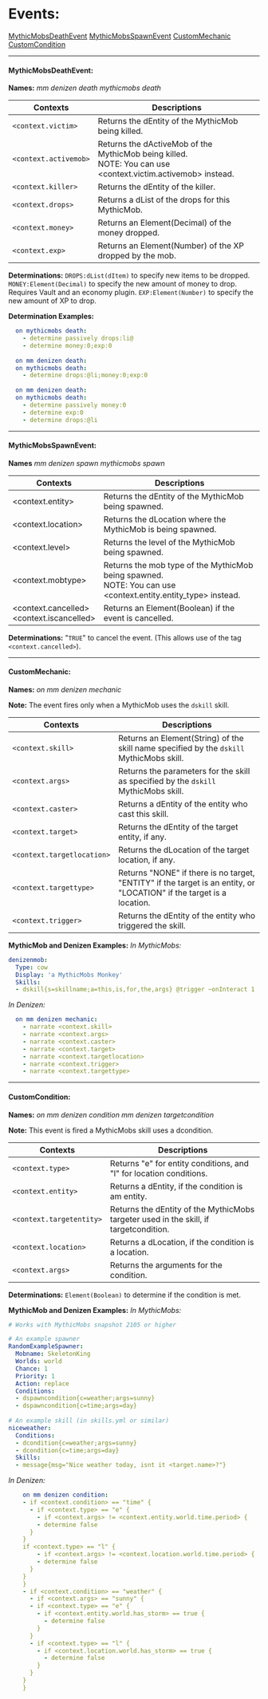 # Events:
[MythicMobsDeathEvent](#mythicmobsdeathevent)
[MythicMobsSpawnEvent](#mythicmobsspawnevent)
[CustomMechanic](#custommechanic)
[CustomCondition](#customcondition)

----
#### MythicMobsDeathEvent:
**Names:**
*mm denizen death*
*mythicmobs death*

|Contexts|Descriptions|
|--|--|
|`<context.victim>`|Returns the dEntity of the MythicMob being killed.|
|`<context.activemob>`|Returns the dActiveMob of the MythicMob being killed.<br>NOTE: You can use <context.victim.activemob> instead.|
|`<context.killer>`|Returns the dEntity of the killer.|
|`<context.drops>`|Returns a dList of the drops for this MythicMob.|
|`<context.money>`|Returns an Element(Decimal) of the money dropped.|
|`<context.exp>`|Returns an Element(Number) of the XP dropped by the mob.|

**Determinations:**
`DROPS:dList(dItem)` to specify new items to be dropped.
`MONEY:Element(Decimal)` to specify the new amount of money to drop. Requires Vault and an economy plugin.
`EXP:Element(Number)` to specify the new amount of XP to drop.

**Determination Examples:**
```yaml
  on mythicmobs death:
    - determine passively drops:li@
    - determine money:0;exp:0
    
  on mm denizen death:
  on mythicmobs death:
    - determine drops:@li;money:0;exp:0
    
  on mm denizen death:
  on mythicmobs death:
    - determine passively money:0
    - determine exp:0
    - determine drops:@li
```
----
#### MythicMobsSpawnEvent:
**Names**
*mm denizen spawn*
*mythicmobs spawn*

|Contexts|Descriptions|
|--|--|
|<context.entity>|Returns the dEntity of the MythicMob being spawned.|
|<context.location>|Returns the dLocation where the MythicMob is being spawned.|
|<context.level>|Returns the level of the MythicMob being spawned.|
|<context.mobtype>|Returns the mob type of the MythicMob being spawned.<br>NOTE: You can use <context.entity.entity_type> instead.|
|<context.cancelled><br><context.iscancelled>|Returns an Element(Boolean) if the event is cancelled.|

**Determinations:**
"`TRUE`" to cancel the event. (This allows use of the tag `<context.cancelled>`).

----
#### CustomMechanic:
**Names:**
*on mm denizen mechanic*

**Note:**
The event fires only when a MythicMob uses the `dskill` skill.

|Contexts|Descriptions|
|---|---|
|`<context.skill>`|Returns an Element(String) of the skill name specified by the `dskill` MythicMobs skill.|
|`<context.args>`|Returns the parameters for the skill as specified by the `dskill` MythicMobs skill.|
|`<context.caster>`|Returns a dEntity of the entity who cast this skill.|
|`<context.target>`|Returns the dEntity of the target entity, if any.|
|`<context.targetlocation>`|Returns the dLocation of the target location, if any.|
|`<context.targettype>`|Returns "NONE" if there is no target, "ENTITY" if the target is an entity, or "LOCATION" if the target is a location.|
|`<context.trigger>`|Returns the dEntity of the entity who triggered the skill.|

**MythicMob and Denizen Examples:**
*In MythicMobs:*
```yaml
denizenmob:
  Type: cow
  Display: 'a MythicMobs Monkey'
  Skills:
  - dskill{s=skillname;a=this,is,for,the,args} @trigger ~onInteract 1
```
*In Denizen:*
```yaml
  on mm denizen mechanic:
    - narrate <context.skill>
    - narrate <context.args>
    - narrate <context.caster>
    - narrate <context.target>
    - narrate <context.targetlocation>
    - narrate <context.trigger>
    - narrate <context.targettype>
```

----
#### CustomCondition:
**Names:**
*on mm denizen condition*
*mm denizen targetcondition*

**Note:**
This event is fired a MythicMobs skill uses a dcondition.

|Contexts|Descriptions|
|---|---|
|`<context.type>`|Returns "e" for entity conditions, and "l" for location conditions.|
|`<context.entity>`|Returns a dEntity, if the condition is am entity.|
|`<context.targetentity>`|Returns the dEntity of the MythicMobs targeter used in the skill, if targetcondition.|
|`<context.location>`|Returns a dLocation, if the condition is a location.|
|`<context.args>`|Returns the arguments for the condition.|

**Determinations:**
`Element(Boolean)` to determine if the condition is met.

**MythicMob and Denizen Examples:**
*In MythicMobs:*
```yaml
# Works with MythicMobs snapshot 2105 or higher

# An example spawner
RandomExampleSpawner:
  Mobname: SkeletonKing
  Worlds: world
  Chance: 1
  Priority: 1
  Action: replace
  Conditions:
  - dspawncondition{c=weather;args=sunny}
  - dspawncondition{c=time;args=day}
  
# An example skill (in skills.yml or similar)
niceweather:
  Conditions:
  - dcondition{c=weather;args=sunny}
  - dcondition{c=time;args=day}
  Skills:
  - message{msg="Nice weather today, isnt it <target.name>?"}
```
*In Denizen:*
```yaml
    on mm denizen condition:
    - if <context.condition> == "time" {
      - if <context.type> == "e" {
        - if <context.args> != <context.entity.world.time.period> {
        - determine false
      }
    }
    if <context.type> == "l" {
        - if <context.args> != <context.location.world.time.period> {
        - determine false
      }
    }
    }
    - if <context.condition> == "weather" {
      - if <context.args> == "sunny" {
      - if <context.type> == "e" {
        - if <context.entity.world.has_storm> == true {
          - determine false
        }
      }
      - if <context.type> == "l" {
        - if <context.location.world.has_storm> == true {
          - determine false
        }
      }
    }
    }
```